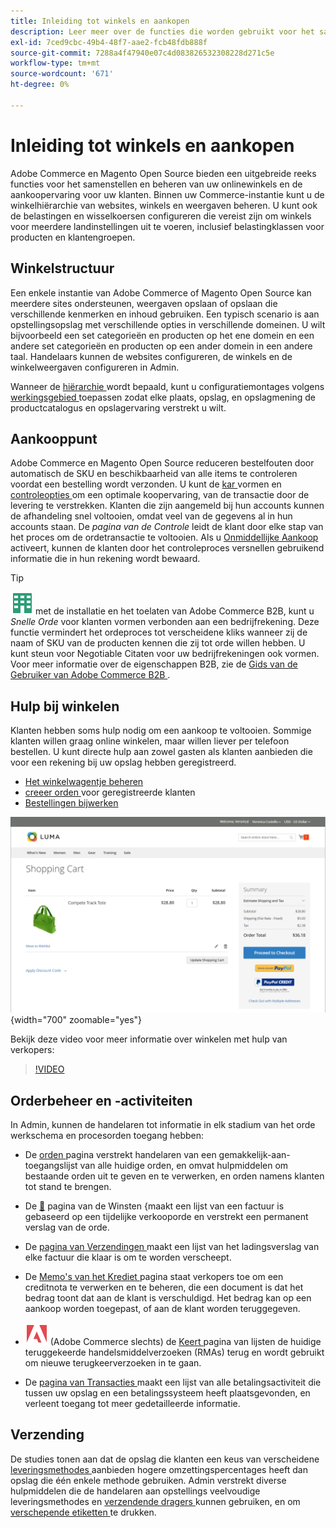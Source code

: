 ```yaml
---
title: Inleiding tot winkels en aankopen
description: Leer meer over de functies die worden gebruikt voor het samenstellen en beheren van uw online winkels en over de aankoopervaring voor uw klanten.
exl-id: 7ced9cbc-49b4-48f7-aae2-fcb48fdb888f
source-git-commit: 7288a4f47940e07c4d083826532308228d271c5e
workflow-type: tm+mt
source-wordcount: '671'
ht-degree: 0%

---
```


# Inleiding tot winkels en aankopen

Adobe Commerce en Magento Open Source bieden een uitgebreide reeks functies voor het samenstellen en beheren van uw onlinewinkels en de aankoopervaring voor uw klanten. Binnen uw Commerce-instantie kunt u de winkelhiërarchie van websites, winkels en weergaven beheren. U kunt ook de belastingen en wisselkoersen configureren die vereist zijn om winkels voor meerdere landinstellingen uit te voeren, inclusief belastingklassen voor producten en klantengroepen.

## Winkelstructuur

Een enkele instantie van Adobe Commerce of Magento Open Source kan meerdere sites ondersteunen, weergaven opslaan of opslaan die verschillende kenmerken en inhoud gebruiken. Een typisch scenario is aan opstellingsopslag met verschillende opties in verschillende domeinen. U wilt bijvoorbeeld een set categorieën en producten op het ene domein en een andere set categorieën en producten op een ander domein in een andere taal. Handelaars kunnen de websites configureren, de winkels en de winkelweergaven configureren in Admin.

Wanneer de [ hiërarchie ](stores.md) wordt bepaald, kunt u configuratiemontages volgens [ werkingsgebied ](../getting-started/websites-stores-views.md#scope-settings) toepassen zodat elke plaats, opslag, en opslagmening de productcatalogus en opslagervaring verstrekt u wilt.

## Aankooppunt

Adobe Commerce en Magento Open Source reduceren bestelfouten door automatisch de SKU en beschikbaarheid van alle items te controleren voordat een bestelling wordt verzonden. U kunt de [ kar ](cart.md) vormen en [ controleopties ](checkout-process.md) om een optimale koopervaring, van de transactie door de levering te verstrekken. Klanten die zijn aangemeld bij hun accounts kunnen de afhandeling snel voltooien, omdat veel van de gegevens al in hun accounts staan. De _pagina van de Controle_ leidt de klant door elke stap van het proces om de ordetransactie te voltooien. Als u [ Onmiddellijke Aankoop ](checkout-instant-purchase.md) activeert, kunnen de klanten door het controleproces versnellen gebruikend informatie die in hun rekening wordt bewaard.

>[!TIP]
>
>![ Adobe Commerce B2B ](../assets/b2b.svg) met de installatie en het toelaten van Adobe Commerce B2B, kunt u _Snelle Orde_ voor klanten vormen verbonden aan een bedrijfrekening. Deze functie vermindert het ordeproces tot verscheidene kliks wanneer zij de naam of SKU van de producten kennen die zij tot orde willen hebben. U kunt steun voor Negotiable Citaten voor uw bedrijfrekeningen ook vormen. Voor meer informatie over de eigenschappen B2B, zie de [ Gids van de Gebruiker van Adobe Commerce B2B ](https://experienceleague.adobe.com/docs/commerce-admin/b2b/introduction.html).

## Hulp bij winkelen

Klanten hebben soms hulp nodig om een aankoop te voltooien. Sommige klanten willen graag online winkelen, maar willen liever per telefoon bestellen. U kunt directe hulp aan zowel gasten als klanten aanbieden die voor een rekening bij uw opslag hebben geregistreerd.

- [Het winkelwagentje beheren](shopping-assisted-cart-manage.md)
- [ creeer orden ](customer-account-create-order.md) voor geregistreerde klanten
- [Bestellingen bijwerken](order-update.md)

![ Shopping kar ](./assets/storefront-cart-price-group-discount.png){width="700" zoomable="yes"}

Bekijk deze video voor meer informatie over winkelen met hulp van verkopers:

>[!VIDEO](https://video.tv.adobe.com/v/343662/?quality=12&learn=on)

## Orderbeheer en -activiteiten

In Admin, kunnen de handelaren tot informatie in elk stadium van het orde werkschema en procesorden toegang hebben:

- De [ orden ](orders.md) pagina verstrekt handelaren van een gemakkelijk-aan-toegangslijst van alle huidige orden, en omvat hulpmiddelen om bestaande orden uit te geven en te verwerken, en orden namens klanten tot stand te brengen.

- De [&#128279;](invoices.md) pagina van de Winsten  &lbrace;maakt een lijst van een factuur is gebaseerd op een tijdelijke verkooporde en verstrekt een permanent verslag van de orde.

- De [ pagina van Verzendingen ](shipments.md) maakt een lijst van het ladingsverslag van elke factuur die klaar is om te worden verscheept.

- De [ Memo&#39;s van het Krediet ](credit-memos.md) pagina staat verkopers toe om een creditnota te verwerken en te beheren, die een document is dat het bedrag toont dat aan de klant is verschuldigd. Het bedrag kan op een aankoop worden toegepast, of aan de klant worden teruggegeven.

- ![ Adobe Commerce ](../assets/adobe-logo.svg) (Adobe Commerce slechts) de [ Keert ](returns.md) pagina van lijsten de huidige teruggekeerde handelsmiddelverzoeken (RMAs) terug en wordt gebruikt om nieuwe terugkeerverzoeken in te gaan.

- De [ pagina van Transacties ](transactions.md) maakt een lijst van alle betalingsactiviteit die tussen uw opslag en een betalingssysteem heeft plaatsgevonden, en verleent toegang tot meer gedetailleerde informatie.

## Verzending

De studies tonen aan dat de opslag die klanten een keus van verscheidene [ leveringsmethodes ](delivery.md) aanbieden hogere omzettingspercentages heeft dan opslag die één enkele methode gebruiken. Admin verstrekt diverse hulpmiddelen die de handelaren aan opstellings veelvoudige leveringsmethodes en [ verzendende dragers ](carriers.md) kunnen gebruiken, en om [ verschepende etiketten ](shipping-labels.md) te drukken.
